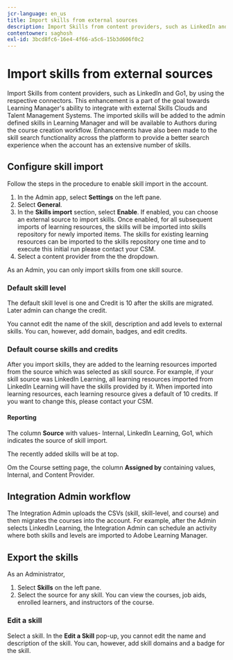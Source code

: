 ```yaml
---
jcr-language: en_us
title: Import skills from external sources
description: Import Skills from content providers, such as LinkedIn and Go1, by using the respective connectors.  The imported skills will be added to the admin defined skills in Learning Manager and will be available to Authors during the course creation workflow.
contentowner: saghosh
exl-id: 3bcd8fc6-16e4-4f66-a5c6-15b3d606f0c2
---
```

# Import skills from external sources

Import Skills from content providers, such as LinkedIn and Go1, by using the respective connectors. This enhancement is a part of the goal towards Learning Manager's ability to integrate with external Skills Clouds and Talent Management Systems. The imported skills will be added to the admin defined skills in Learning Manager and will be available to Authors during the course creation workflow. Enhancements have also been made to the skill search functionality across the platform to provide a better search experience when the account has an extensive number of skills.  

## Configure skill import

Follow the steps in the procedure to enable skill import in the account.

1. In the Admin app, select **Settings** on the left pane.
1. Select **General**.
1. In the **Skills import** section, select **Enable**. If enabled, you can choose an external source to import skills. Once enabled, for all subsequent imports of learning resources, the skills will be imported into skills repository for newly imported items. The skills for existing learning resources can be imported to the skills repository one time and to execute this initial run please contact your CSM.
1. Select a content provider from the the dropdown.

As an Admin, you can only import skills from one skill source.

### Default skill level

The default skill level is one and Credit is 10 after the skills are migrated. Later admin can change the credit.

You cannot edit the name of the skill, description and add levels to external skills. You can, however, add domain, badges, and edit credits.

### Default course skills and credits

After you import skills, they are added to the learning resources imported from the source which was selected as skill source. For example, if your skill source was LinkedIn Learning, all learning resources imported from LinkedIn Learning will have the skills provided by it. When imported into learning resources, each learning resource gives a default of 10 credits. If you want to change this, please contact your CSM.

#### Reporting

The column **Source** with values- Internal, LinkedIn Learning, Go1, which indicates the source of skill import.

The recently added skills will be at top.

Om the Course setting page, the column **Assigned by** containing values, Internal, and Content Provider.


## Integration Admin workflow

The Integration Admin uploads the CSVs (skill, skill-level, and course) and then migrates the courses into the account. For example, after the Admin selects LinkedIn Learning, the Integration Admin can schedule an activity where both skills and levels are imported to Adobe Learning Manager.

## Export the skills

As an Administrator, 

1. Select **Skills** on the left pane.
1. Select the source for any skill. You can view the courses, job aids, enrolled learners, and instructors of the course.

### Edit a skill

Select a skill. In the **Edit a Skill** pop-up, you cannot edit the name and description of the skill. You can, however, add skill domains and a badge for the skill.
